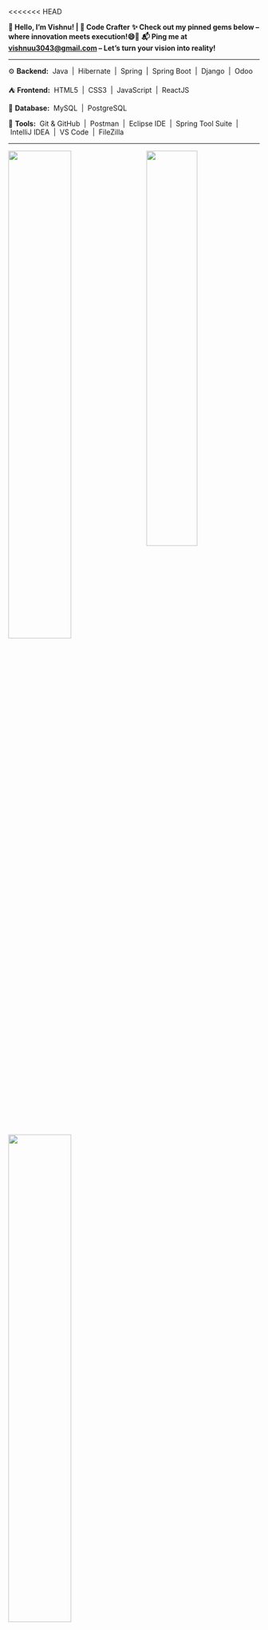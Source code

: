 <<<<<<< HEAD

**🌟 Hello, I’m Vishnu! | 🔧 Code Crafter**
**✨ Check out my pinned gems below – where innovation meets execution!😄🚀**
**📬 Ping me at vishnuu3043@gmail.com – Let’s turn your vision into reality!**

[//]: # (comment for no views!)
[//]: # (<p align="left"> <img src="https://komarev.com/ghpvc/?username=vishnu2818&label=Profile%20views&color=0e75b6&style=flat" alt="vishnu2818" /> </p>)

---
⚙️ **Backend:**
&nbsp;Java&nbsp; | &nbsp;Hibernate&nbsp; | &nbsp;Spring&nbsp; | &nbsp;Spring Boot&nbsp; | &nbsp;Django&nbsp; | &nbsp;Odoo&nbsp; 

⛺️ **Frontend:**
&nbsp;HTML5&nbsp; | &nbsp;CSS3&nbsp; | &nbsp;JavaScript&nbsp; | &nbsp;ReactJS&nbsp;

📁 **Database:**
&nbsp;MySQL&nbsp; | &nbsp;PostgreSQL&nbsp; 

🧰 **Tools:**
&nbsp;Git & GitHub&nbsp; | &nbsp;Postman&nbsp; | &nbsp;Eclipse IDE&nbsp; | &nbsp;Spring Tool Suite&nbsp; | &nbsp;IntelliJ IDEA&nbsp; | &nbsp;VS Code&nbsp; | &nbsp;FileZilla&nbsp; 

---
<a href="https://github.com/vishnu2818"><img align="right" width="45%" src="https://github-readme-stats.vercel.app/api/top-langs/?username=vishnu2818&theme=dark&hide_border=true"></a>
<a href="https://github.com/vishnu2818"><img width="50%" src="https://github-profile-summary-cards.vercel.app/api/cards/profile-details?username=vishnu2818&theme=dark&hide_border=true"></a> 
<br />
<br />
<a href="https://github.com/vishnu2818"><img width="50%" src="https://github-readme-streak-stats.herokuapp.com/?user=vishnu2818&theme=dark&hide_border=true"></a>


=======
>> Greetings!🌟 I'm Vishnu, a Software Developer based in Coimbatore. Welcome to my GitHub sanctuary!🚀

>> About Me
-> 👩‍💻 I'm passionate about Software Development.
-> 🌱 Currently exploring Python Programming.
-> 🤝 Open to collaborations on Java Related Projects.
-> 📫 Reach me at vishnuu3043@gmail.com

>> Tech Toolbox 🧰
- Languages: Java, C, Python (Basic), SQL, HTML, CSS, Javascript , ReactJs.
- Frameworks: JDBC, Hibernate, Spring, BootStrap.
- Tools: Spring Suit TooPostman, Git & GitHub.
- Databases: MySql

>> GitHub Stats 📊
Vishnu GitHub Stats (https://github-readme-stats.vercel.app/api?username=vishnu2818&show_icons=true&hide=contribs,prs)

Thanks for stopping by! Feel free to explore my repositories and drop a star or two! ⭐️......
>>>>>>> b3239c522db187474bf9eebe8c812a8f8905f424
